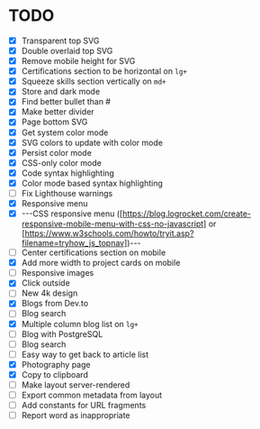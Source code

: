 # TODO

- [x] Transparent top SVG
- [x] Double overlaid top SVG
- [x] Remove mobile height for SVG
- [x] Certifications section to be horizontal on `lg+`
- [x] Squeeze skills section vertically on `md+`
- [x] Store and dark mode
- [x] Find better bullet than #
- [x] Make better divider
- [x] Page bottom SVG
- [x] Get system color mode
- [x] SVG colors to update with color mode
- [x] Persist color mode
- [x] CSS-only color mode
- [x] Code syntax highlighting
- [x] Color mode based syntax highlighting
- [ ] Fix Lighthouse warnings
- [x] Responsive menu
- [x] ---CSS responsive menu ([https://blog.logrocket.com/create-responsive-mobile-menu-with-css-no-javascript] or [https://www.w3schools.com/howto/tryit.asp?filename=tryhow_js_topnav])---
- [ ] Center certifications section on mobile
- [x] Add more width to project cards on mobile
- [ ] Responsive images
- [x] Click outside
- [ ] New 4k design
- [x] Blogs from Dev.to
- [ ] Blog search
- [x] Multiple column blog list on `lg+`
- [ ] Blog with PostgreSQL
- [ ] Blog search
- [ ] Easy way to get back to article list
- [x] Photography page
- [x] Copy to clipboard
- [ ] Make layout server-rendered
- [ ] Export common metadata from layout
- [ ] Add constants for URL fragments
- [ ] Report word as inappropriate
